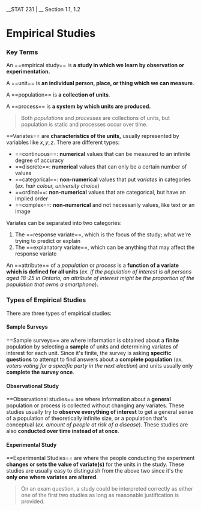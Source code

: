 __STAT 231 | __ Section 1.1, 1.2

# Empirical Studies

### Key Terms

An ==empirical study== is __a study in which we learn by observation or experimentation.__

A ==unit== is **an individual person, place, or thing which we can measure**.

A ==population== is **a collection of units**.

A ==process== is **a system by which units are produced.**

> Both _populations_ and _processes_ are collections of units, but population is static and processes occur over time.

==Variates== are __characteristics of the units,__ usually represented by variables like $x, y, z$. There are different types:

- ==continuous==: __numerical__ values that can be measured to an infinite degree of accuracy
- ==discrete==: __numerical__ values that can only be a certain number of values
- ==categorical==: __non-numerical__ values that put _variates_ in categories (_ex. hair colour, university choice_)
- ==ordinal==: **non-numerical** values that are categorical, but have an implied order
- ==complex==: __non-numerical__ and not necessarily values, like text or an image

Variates can be separated into two categories: 

1. The ==response variate==, which is the focus of the study; what we're trying to predict or explain
2. The ==explanatory variate==, which can be anything that may affect the response variate

An ==attribute== of a _population_ or _process_ is a __function of a variate which is defined for all units__ (_ex. if the population of interest is all persons aged 18-25 in Ontario, an attribute of interest might be the proportion of the population that owns a smartphone_).

### Types of Empirical Studies

There are three types of empirical studies:

#### Sample Surveys

==Sample surveys== are where information is obtained about a __finite__ population by selecting a __sample__ of units and determining variates of interest for each unit. Since it's finite, the survey is asking __specific questions__ to attempt to find answers about a __complete population__ (_ex. voters voting for a specific party in the next election_) and units usually only **complete the survey once**.

#### Observational Study

==Observational studies== are where information about a **general** population or process is collected without changing any variates. These studies usually try to __observe everything of interest__ to get a general sense of a population of theoretically infinite size, or a population that's conceptual (_ex. amount of people at risk of a disease_). These studies are also **conducted over time instead of at once**.

#### Experimental Study

==Experimental Studies== are where the people conducting the experiment __changes or sets the value of variate(s)__ for the units in the study. These studies are usually easy to distinguish from the above two since it's the **only one where variates are altered**.

> On an exam question, a study could be interpreted correctly as either one of the first two studies as long as reasonable justification is provided.

